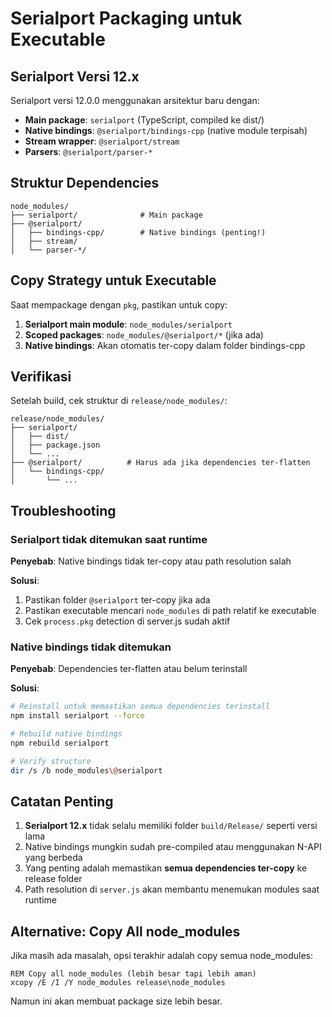 # Serialport Packaging untuk Executable

## Serialport Versi 12.x

Serialport versi 12.0.0 menggunakan arsitektur baru dengan:
- **Main package**: `serialport` (TypeScript, compiled ke dist/)
- **Native bindings**: `@serialport/bindings-cpp` (native module terpisah)
- **Stream wrapper**: `@serialport/stream`
- **Parsers**: `@serialport/parser-*`

## Struktur Dependencies

```
node_modules/
├── serialport/              # Main package
├── @serialport/
│   ├── bindings-cpp/        # Native bindings (penting!)
│   ├── stream/
│   └── parser-*/
```

## Copy Strategy untuk Executable

Saat mempackage dengan `pkg`, pastikan untuk copy:

1. **Serialport main module**: `node_modules/serialport`
2. **Scoped packages**: `node_modules/@serialport/*` (jika ada)
3. **Native bindings**: Akan otomatis ter-copy dalam folder bindings-cpp

## Verifikasi

Setelah build, cek struktur di `release/node_modules/`:

```
release/node_modules/
├── serialport/
│   ├── dist/
│   ├── package.json
│   └── ...
├── @serialport/          # Harus ada jika dependencies ter-flatten
│   └── bindings-cpp/
│       └── ...
```

## Troubleshooting

### Serialport tidak ditemukan saat runtime

**Penyebab**: Native bindings tidak ter-copy atau path resolution salah

**Solusi**:
1. Pastikan folder `@serialport` ter-copy jika ada
2. Pastikan executable mencari `node_modules` di path relatif ke executable
3. Cek `process.pkg` detection di server.js sudah aktif

### Native bindings tidak ditemukan

**Penyebab**: Dependencies ter-flatten atau belum terinstall

**Solusi**:
```bash
# Reinstall untuk memastikan semua dependencies terinstall
npm install serialport --force

# Rebuild native bindings
npm rebuild serialport

# Verify structure
dir /s /b node_modules\@serialport
```

## Catatan Penting

1. **Serialport 12.x** tidak selalu memiliki folder `build/Release/` seperti versi lama
2. Native bindings mungkin sudah pre-compiled atau menggunakan N-API yang berbeda
3. Yang penting adalah memastikan **semua dependencies ter-copy** ke release folder
4. Path resolution di `server.js` akan membantu menemukan modules saat runtime

## Alternative: Copy All node_modules

Jika masih ada masalah, opsi terakhir adalah copy semua node_modules:

```batch
REM Copy all node_modules (lebih besar tapi lebih aman)
xcopy /E /I /Y node_modules release\node_modules
```

Namun ini akan membuat package size lebih besar.


